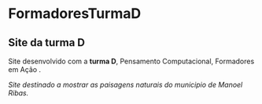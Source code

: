 # FormadoresTurmaD

## Site da turma D

Site desenvolvido com a **turma D**, Pensamento Computacional, Formadores em Ação .

_Site destinado a mostrar as paisagens naturais do municipio de Manoel Ribas._


